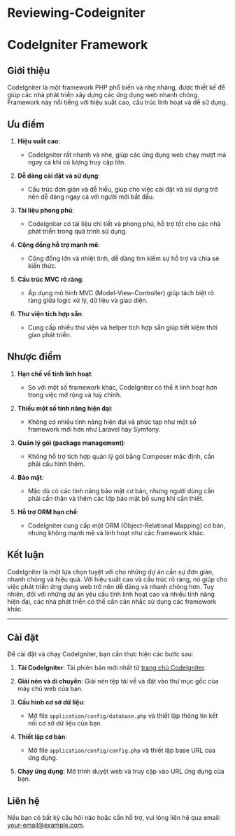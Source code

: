 # Reviewing-Codeigniter
# CodeIgniter Framework

## Giới thiệu

CodeIgniter là một framework PHP phổ biến và nhẹ nhàng, được thiết kế để giúp các nhà phát triển xây dựng các ứng dụng web nhanh chóng. Framework này nổi tiếng với hiệu suất cao, cấu trúc linh hoạt và dễ sử dụng.

## Ưu điểm

1. **Hiệu suất cao**:
   - CodeIgniter rất nhanh và nhẹ, giúp các ứng dụng web chạy mượt mà ngay cả khi có lượng truy cập lớn.

2. **Dễ dàng cài đặt và sử dụng**:
   - Cấu trúc đơn giản và dễ hiểu, giúp cho việc cài đặt và sử dụng trở nên dễ dàng ngay cả với người mới bắt đầu.

3. **Tài liệu phong phú**:
   - CodeIgniter có tài liệu chi tiết và phong phú, hỗ trợ tốt cho các nhà phát triển trong quá trình sử dụng.

4. **Cộng đồng hỗ trợ mạnh mẽ**:
   - Cộng đồng lớn và nhiệt tình, dễ dàng tìm kiếm sự hỗ trợ và chia sẻ kiến thức.

5. **Cấu trúc MVC rõ ràng**:
   - Áp dụng mô hình MVC (Model-View-Controller) giúp tách biệt rõ ràng giữa logic xử lý, dữ liệu và giao diện.

6. **Thư viện tích hợp sẵn**:
   - Cung cấp nhiều thư viện và helper tích hợp sẵn giúp tiết kiệm thời gian phát triển.

## Nhược điểm

1. **Hạn chế về tính linh hoạt**:
   - So với một số framework khác, CodeIgniter có thể ít linh hoạt hơn trong việc mở rộng và tuỳ chỉnh.

2. **Thiếu một số tính năng hiện đại**:
   - Không có nhiều tính năng hiện đại và phức tạp như một số framework mới hơn như Laravel hay Symfony.

3. **Quản lý gói (package management)**:
   - Không hỗ trợ tích hợp quản lý gói bằng Composer mặc định, cần phải cấu hình thêm.

4. **Bảo mật**:
   - Mặc dù có các tính năng bảo mật cơ bản, nhưng người dùng cần phải cẩn thận và thêm các lớp bảo mật bổ sung khi cần thiết.

5. **Hỗ trợ ORM hạn chế**:
   - CodeIgniter cung cấp một ORM (Object-Relational Mapping) cơ bản, nhưng không mạnh mẽ và linh hoạt như các framework khác.

## Kết luận

CodeIgniter là một lựa chọn tuyệt vời cho những dự án cần sự đơn giản, nhanh chóng và hiệu quả. Với hiệu suất cao và cấu trúc rõ ràng, nó giúp cho việc phát triển ứng dụng web trở nên dễ dàng và nhanh chóng hơn. Tuy nhiên, đối với những dự án yêu cầu tính linh hoạt cao và nhiều tính năng hiện đại, các nhà phát triển có thể cần cân nhắc sử dụng các framework khác.

---

## Cài đặt

Để cài đặt và chạy CodeIgniter, bạn cần thực hiện các bước sau:

1. **Tải CodeIgniter**: Tải phiên bản mới nhất từ [trang chủ CodeIgniter](https://codeigniter.com/).

2. **Giải nén và di chuyển**: Giải nén tệp tải về và đặt vào thư mục gốc của máy chủ web của bạn.

3. **Cấu hình cơ sở dữ liệu**: 
   - Mở file `application/config/database.php` và thiết lập thông tin kết nối cơ sở dữ liệu của bạn.

4. **Thiết lập cơ bản**: 
   - Mở file `application/config/config.php` và thiết lập base URL của ứng dụng.

5. **Chạy ứng dụng**: Mở trình duyệt web và truy cập vào URL ứng dụng của bạn.

## Liên hệ

Nếu bạn có bất kỳ câu hỏi nào hoặc cần hỗ trợ, vui lòng liên hệ qua email: your-email@example.com.
